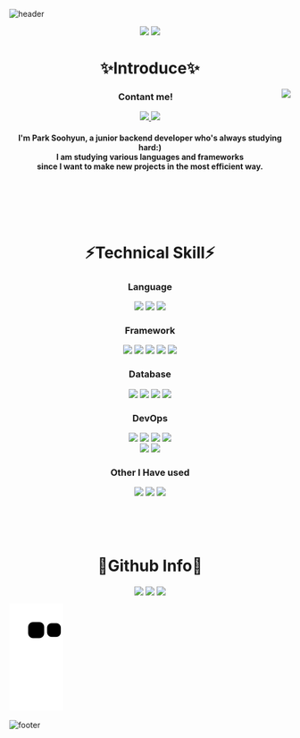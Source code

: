![header](https://capsule-render.vercel.app/api?type=waving&color=auto&height=300&section=header&text=Soohyun%20Park&fontSize=90)

<div align="center">
  <img src="https://img.shields.io/github/last-commit/vivian0304/vivian0304.svg?style=for-the-badge"/>
  <a href="https://decorous-law-dd6.notion.site/4746ebad74a6434b96100a296dc56107">
    <img src="https://img.shields.io/badge/Resume-000000?style=for-the-badge&logo=Notion&logoColor=white"/>
  </a>
</div>

<div align="center">
  <h1>✨Introduce✨</h1>
  <img align="right" src="http://mazassumnida.wtf/api/v2/generate_badge?boj=vivian0304" />
  <h3>Contant me!</h3>
  <a href="mailto:vivian030434@gmail.com">
    <img src="https://img.shields.io/badge/Gmail-EA4335?style=for-the-badge&logo=Gmail&logoColor=white&link=vivian030434@gmail.com"/>
  </a>
  <a href="https://study0304.tistory.com/">
    <img src="https://img.shields.io/badge/Tistory-000000?style=for-the-badge&logo=Tistory&logoColor=white&link=https://study0304.tistory.com/"/>
  </a>
  <h4>
    I'm Park Soohyun, a junior backend developer who's always studying hard:)<br>
    I am studying various languages and frameworks<br>
    since I want to make new projects in the most efficient way.<br>
  </h4>
</div>

<br> <br> <br> <br>

<div align="center">
  <h1>⚡Technical Skill⚡</h1>
</div>

<div align="center">
  <h3>Language</h3>
  <img src="https://img.shields.io/badge/Java-orange?style=for-the-badge&logo=Java&logoColor=white"/>
  <img src="https://img.shields.io/badge/Python-3766AB?style=for-the-badge&logo=Python&logoColor=white"/>
  <img src="https://img.shields.io/badge/JavaScript-F7DF1E?style=for-the-badge&logo=JavaScript&logoColor=white"/>
  <br>
  <h3>Framework</h3>
  <img src="https://img.shields.io/badge/SpringBoot-6DB33F?style=for-the-badge&logo=springboot&logoColor=white"/>
  <img src="https://img.shields.io/badge/Spring-6DB33F?style=for-the-badge&logo=spring&logoColor=white"/>
  <img src="https://img.shields.io/badge/Flask-000000?style=for-the-badge&logo=flask&logoColor=white"/>
  <img src="https://img.shields.io/badge/Django-092E20?style=for-the-badge&logo=django&logoColor=white"/>
  <img src="https://img.shields.io/badge/ExpressJS-000000?style=for-the-badge&logo=express&logoColor=white"/>
  <h3>Database</h3>
  <img src="https://img.shields.io/badge/MySQL-4479A1?style=for-the-badge&logo=Mysql&logoColor=white"/>
  <img src="https://img.shields.io/badge/MariaDB-003545?style=for-the-badge&logo=MariaDB&logoColor=white"/>
  <img src="https://img.shields.io/badge/PostgreSQL-4169E1?style=for-the-badge&logo=PostgreSQL&logoColor=white"/>
  <img src="https://img.shields.io/badge/MongoDB-47A248?style=for-the-badge&logo=MongoDB&logoColor=white"/>
  <h3>DevOps</h3>
  <img src="https://img.shields.io/badge/Docker-2496ED?style=for-the-badge&logo=Docker&logoColor=white"/>
  <img src="https://img.shields.io/badge/Amazon%20S3-569A31?style=for-the-badge&logo=Amazon%20S3&logoColor=white"/>
  <img src="https://img.shields.io/badge/Amazon%20RDS-527FFF?style=for-the-badge&logo=Amazon%20RDS&logoColor=white"/>
  <img src="https://img.shields.io/badge/Amazon%20EC2-FF9900?style=for-the-badge&logo=Amazon%20EC2&logoColor=white"/><br>
  <img src="https://img.shields.io/badge/Prometheus-E6522C?style=for-the-badge&logo=Prometheus&logoColor=white"/>
  <img src="https://img.shields.io/badge/Grafana-F46800?style=for-the-badge&logo=Grafana&logoColor=white"/>
  <h3>Other I Have used</h3>
  <img src="https://img.shields.io/badge/NGINX-009639?style=for-the-badge&logo=NGINX&logoColor=white"/>
  <img src="https://img.shields.io/badge/Celery-37814A?style=for-the-badge&logo=Celery&logoColor=white"/>
  <img src="https://img.shields.io/badge/RabbitMQ-FF6600?style=for-the-badge&logo=RabbitMQ&logoColor=white"/><br>
</div>

<br> <br> <br> 

<div align="center">
  <h1>🔭Github Info🔭</h1>
</div>

<div align="center">
  <img align="center" src="https://github-readme-stats.vercel.app/api?username=vivian0304" />
  <img align="center" src="https://github-readme-stats.vercel.app/api/top-langs/?username=vivian0304&langs_count=4" />
  <img align="center" src="https://github-profile-trophy.vercel.app/?username=vivian0304" />
</div>

![snake gif](https://github.com/vivian0304/vivian0304/blob/output/github-contribution-grid-snake.svg)

![footer](https://capsule-render.vercel.app/api?type=waving&color=auto&height=100&section=footer)
